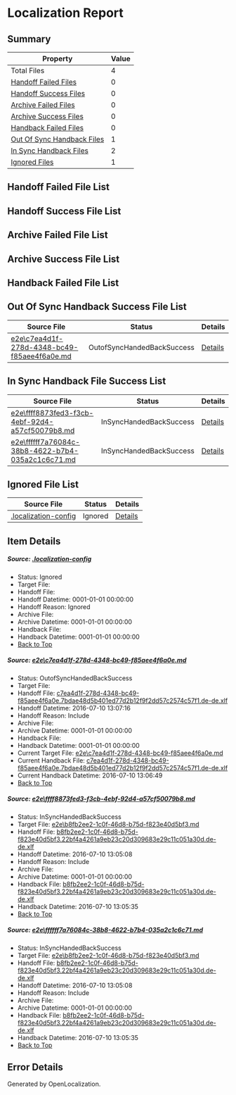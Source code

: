 # <a name='report-top'></a> Localization Report

## Summary
 Property | Value 
 -------- | ----- 
 Total Files | 4
[ Handoff Failed Files ](#handoff-failed-list)| 0
[ Handoff Success Files ](#handoff-success-list)| 0
[ Archive Failed Files ](#archive-failed-list)| 0
[ Archive Success Files ](#archive-success-list)| 0
[ Handback Failed Files ](#handback-failed-list)| 0
[ Out Of Sync Handback Files ](#outofsync-handback-success-list)| 1
[ In Sync Handback Files ](#insync-handback-success-list)| 2
[ Ignored Files ](#ignored-list)| 1

## <a name='handoff-failed-list'></a> Handoff Failed File List

## <a name='handoff-success-list'></a> Handoff Success File List

## <a name='archive-failed-list'></a> Archive Failed File List

## <a name='archive-success-list'></a> Archive Success File List

## <a name='handback-failed-list'></a> Handback Failed File List

## <a name='outofsync-handback-success-list'></a> Out Of Sync Handback Success File List
 Source File | Status | Details 
 ----------- | ------ | ------- 
 [e2e\c7ea4d1f-278d-4348-bc49-f85aee4f6a0e.md](https://github.com/OpenLocalizationTestOrg/oltest/blob/124158244004187e6cb76f6ff9030ca2466f40c1/e2e/c7ea4d1f-278d-4348-bc49-f85aee4f6a0e.md) | OutofSyncHandedBackSuccess | [Details](#d3fd137a9fd7c5526d488de453c3398e08f0d77d1)

## <a name='insync-handback-success-list'></a> In Sync Handback File Success List
 Source File | Status | Details 
 ----------- | ------ | ------- 
 [e2e\ffff8873fed3-f3cb-4ebf-92d4-a57cf50079b8.md](https://github.com/OpenLocalizationTestOrg/oltest/blob/eb60e5f4d9f5bd629c65bf327acd0283b985902c/e2e/ffff8873fed3-f3cb-4ebf-92d4-a57cf50079b8.md) | InSyncHandedBackSuccess | [Details](#3f2f88016e5b949ef621420e1707ec729c950b6e2)
 [e2e\ffffff7a76084c-38b8-4622-b7b4-035a2c1c6c71.md](https://github.com/OpenLocalizationTestOrg/oltest/blob/124158244004187e6cb76f6ff9030ca2466f40c1/e2e/ffffff7a76084c-38b8-4622-b7b4-035a2c1c6c71.md) | InSyncHandedBackSuccess | [Details](#3f2f88016e5b949ef621420e1707ec729c950b6e3)

## <a name='ignored-list'></a> Ignored File List
 Source File | Status | Details 
 ----------- | ------ | ------- 
 [.localization-config](https://github.com/OpenLocalizationTestOrg/oltest/blob/124158244004187e6cb76f6ff9030ca2466f40c1/.localization-config) | Ignored | [Details](#3d4f252ac210baf56311d7e97dcc2db10974dbd20)

## Item Details
##### <a name='3d4f252ac210baf56311d7e97dcc2db10974dbd20'></a> Source: [.localization-config](https://github.com/OpenLocalizationTestOrg/oltest/blob/124158244004187e6cb76f6ff9030ca2466f40c1/.localization-config)
* Status: Ignored
* Target File: 
* Handoff File: 
* Handoff Datetime: 0001-01-01 00:00:00
* Handoff Reason: Ignored
* Archive File: 
* Archive Datetime: 0001-01-01 00:00:00
* Handback File: 
* Handback Datetime: 0001-01-01 00:00:00
* [Back to Top](#report-top)

##### <a name='d3fd137a9fd7c5526d488de453c3398e08f0d77d1'></a> Source: [e2e\c7ea4d1f-278d-4348-bc49-f85aee4f6a0e.md](https://github.com/OpenLocalizationTestOrg/oltest/blob/124158244004187e6cb76f6ff9030ca2466f40c1/e2e/c7ea4d1f-278d-4348-bc49-f85aee4f6a0e.md)
* Status: OutofSyncHandedBackSuccess
* Target File: 
* Handoff File: [c7ea4d1f-278d-4348-bc49-f85aee4f6a0e.7bdae48d5b401ed77d2b12f9f2dd57c2574c57f1.de-de.xlf](https://github.com/OpenLocalizationTestOrg/olhandoff-e2e/blob/9fc295c9bef8b1410b127f0e29afe9a1ffc8ad2b/ol-handoff/OpenLocalizationTestOrg/oltest-dede-fly/ci/ht/c7ea4d1f-278d-4348-bc49-f85aee4f6a0e.7bdae48d5b401ed77d2b12f9f2dd57c2574c57f1.de-de.xlf)
* Handoff Datetime: 2016-07-10 13:07:16
* Handoff Reason: Include
* Archive File: 
* Archive Datetime: 0001-01-01 00:00:00
* Handback File: 
* Handback Datetime: 0001-01-01 00:00:00
* Current Target File: [e2e\c7ea4d1f-278d-4348-bc49-f85aee4f6a0e.md](https://github.com/OpenLocalizationTestOrg/oltest-dede-fly/blob/0792d84f3a8ce13e19e1a9e1b45268bc3095d224/e2e/c7ea4d1f-278d-4348-bc49-f85aee4f6a0e.md)
* Current Handback File: [c7ea4d1f-278d-4348-bc49-f85aee4f6a0e.7bdae48d5b401ed77d2b12f9f2dd57c2574c57f1.de-de.xlf](https://github.com/OpenLocalizationTestOrg/olhandback-e2e/blob/195dde7e3f365a675acb36265c3edb06af82dba3/ol-handback/OpenLocalizationTestOrg/oltest-dede-fly/ci/ht/c7ea4d1f-278d-4348-bc49-f85aee4f6a0e.7bdae48d5b401ed77d2b12f9f2dd57c2574c57f1.de-de.xlf)
* Current Handback Datetime: 2016-07-10 13:06:49
* [Back to Top](#report-top)

##### <a name='3f2f88016e5b949ef621420e1707ec729c950b6e2'></a> Source: [e2e\ffff8873fed3-f3cb-4ebf-92d4-a57cf50079b8.md](https://github.com/OpenLocalizationTestOrg/oltest/blob/eb60e5f4d9f5bd629c65bf327acd0283b985902c/e2e/ffff8873fed3-f3cb-4ebf-92d4-a57cf50079b8.md)
* Status: InSyncHandedBackSuccess
* Target File: [e2e\b8fb2ee2-1c0f-46d8-b75d-f823e40d5bf3.md](https://github.com/OpenLocalizationTestOrg/oltest-dede-fly/blob/dda63fa5face281b3df5ffb4e3ed5ec464d7472e/e2e/b8fb2ee2-1c0f-46d8-b75d-f823e40d5bf3.md)
* Handoff File: [b8fb2ee2-1c0f-46d8-b75d-f823e40d5bf3.22bf4a4261a9eb23c20d309683e29c11c051a30d.de-de.xlf](https://github.com/OpenLocalizationTestOrg/olhandoff-e2e/blob/1fba066b9a3e8f5105d4044cdaa5ce314743c565/ol-handoff/OpenLocalizationTestOrg/oltest-dede-fly/ci/ht/b8fb2ee2-1c0f-46d8-b75d-f823e40d5bf3.22bf4a4261a9eb23c20d309683e29c11c051a30d.de-de.xlf)
* Handoff Datetime: 2016-07-10 13:05:08
* Handoff Reason: Include
* Archive File: 
* Archive Datetime: 0001-01-01 00:00:00
* Handback File: [b8fb2ee2-1c0f-46d8-b75d-f823e40d5bf3.22bf4a4261a9eb23c20d309683e29c11c051a30d.de-de.xlf](https://github.com/OpenLocalizationTestOrg/olhandback-e2e/blob/9a97ca57a0e397435143bb78dcec1927d20a2640/ol-handback/OpenLocalizationTestOrg/oltest-dede-fly/ci/ht/b8fb2ee2-1c0f-46d8-b75d-f823e40d5bf3.22bf4a4261a9eb23c20d309683e29c11c051a30d.de-de.xlf)
* Handback Datetime: 2016-07-10 13:05:35
* [Back to Top](#report-top)

##### <a name='3f2f88016e5b949ef621420e1707ec729c950b6e3'></a> Source: [e2e\ffffff7a76084c-38b8-4622-b7b4-035a2c1c6c71.md](https://github.com/OpenLocalizationTestOrg/oltest/blob/124158244004187e6cb76f6ff9030ca2466f40c1/e2e/ffffff7a76084c-38b8-4622-b7b4-035a2c1c6c71.md)
* Status: InSyncHandedBackSuccess
* Target File: [e2e\b8fb2ee2-1c0f-46d8-b75d-f823e40d5bf3.md](https://github.com/OpenLocalizationTestOrg/oltest-dede-fly/blob/dda63fa5face281b3df5ffb4e3ed5ec464d7472e/e2e/b8fb2ee2-1c0f-46d8-b75d-f823e40d5bf3.md)
* Handoff File: [b8fb2ee2-1c0f-46d8-b75d-f823e40d5bf3.22bf4a4261a9eb23c20d309683e29c11c051a30d.de-de.xlf](https://github.com/OpenLocalizationTestOrg/olhandoff-e2e/blob/1fba066b9a3e8f5105d4044cdaa5ce314743c565/ol-handoff/OpenLocalizationTestOrg/oltest-dede-fly/ci/ht/b8fb2ee2-1c0f-46d8-b75d-f823e40d5bf3.22bf4a4261a9eb23c20d309683e29c11c051a30d.de-de.xlf)
* Handoff Datetime: 2016-07-10 13:05:08
* Handoff Reason: Include
* Archive File: 
* Archive Datetime: 0001-01-01 00:00:00
* Handback File: [b8fb2ee2-1c0f-46d8-b75d-f823e40d5bf3.22bf4a4261a9eb23c20d309683e29c11c051a30d.de-de.xlf](https://github.com/OpenLocalizationTestOrg/olhandback-e2e/blob/9a97ca57a0e397435143bb78dcec1927d20a2640/ol-handback/OpenLocalizationTestOrg/oltest-dede-fly/ci/ht/b8fb2ee2-1c0f-46d8-b75d-f823e40d5bf3.22bf4a4261a9eb23c20d309683e29c11c051a30d.de-de.xlf)
* Handback Datetime: 2016-07-10 13:05:35
* [Back to Top](#report-top)


## Error Details

Generated by OpenLocalization.
